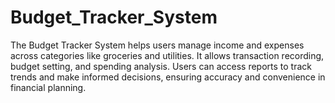 # Budget_Tracker_System
The Budget Tracker System helps users manage income and expenses across categories like groceries and utilities. It allows transaction recording, budget setting, and spending analysis. Users can access reports to track trends and make informed decisions, ensuring accuracy and convenience in financial planning.
